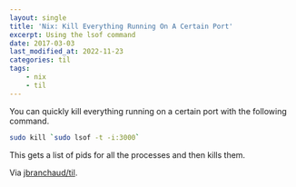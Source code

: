 ```yaml
---
layout: single
title: 'Nix: Kill Everything Running On A Certain Port'
excerpt: Using the lsof command
date: 2017-03-03
last_modified_at: 2022-11-23
categories: til
tags:
    - nix
    - til
---
```


You can quickly kill everything running on a certain port with the following
command.

```bash
sudo kill `sudo lsof -t -i:3000`
```

This gets a list of pids for all the processes and then kills them.

Via [jbranchaud/til](https://github.com/jbranchaud/til).
